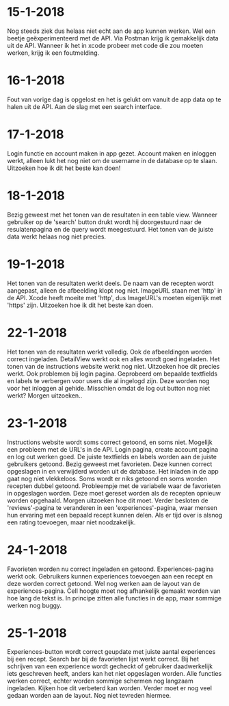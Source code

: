 # 15-1-2018
Nog steeds ziek dus helaas niet echt aan de app kunnen werken. Wel een beetje geëxperimenteerd met de API. Via Postman krijg ik gemakkelijk data uit de API. Wanneer ik het in xcode probeer met code die zou moeten werken, krijg ik een foutmelding.

# 16-1-2018
Fout van vorige dag is opgelost en het is gelukt om vanuit de app data op te halen uit de API. Aan de slag met een search interface. 

# 17-1-2018
Login functie en account maken in app gezet. Account maken en inloggen werkt, alleen lukt het nog niet om de username in de database op te slaan. Uitzoeken hoe ik dit het beste kan doen!

# 18-1-2018
Bezig geweest met het tonen van de resultaten in een table view. Wanneer gebruiker op de 'search' button drukt wordt hij doorgestuurd naar de resulatenpagina en de query wordt meegestuurd. Het tonen van de juiste data werkt helaas nog niet precies. 

# 19-1-2018
Het tonen van de resultaten werkt deels. De naam van de recepten wordt aangepast, alleen de afbeelding klopt nog niet. ImageURL staan met 'http' in de API. Xcode heeft moeite met 'http', dus ImageURL's moeten eigenlijk met 'https' zijn. Uitzoeken hoe ik dit het beste kan doen.

# 22-1-2018
Het tonen van de resultaten werkt volledig. Ook de afbeeldingen worden correct ingeladen. DetailView werkt ook en alles wordt goed ingeladen. Het tonen van de instructions website werkt nog niet. Uitzoeken hoe dit precies werkt. Ook problemen bij login pagina. Geprobeerd om bepaalde textfields en labels te verbergen voor users die al ingelogd zijn. Deze worden nog voor het inloggen al gehide. Misschien omdat de log out button nog niet werkt? Morgen uitzoeken..

# 23-1-2018
Instructions website wordt soms correct getoond, en soms niet. Mogelijk een probleem met de URL's in de API. Login pagina, create account pagina en log out werken goed. De juiste textfields en labels worden aan de juiste gebruikers getoond. Bezig geweest met favorieten. Deze kunnen correct opgeslagen in en verwijderd worden uit de database. Het inladen in de app gaat nog niet vlekkeloos. Soms wordt er niks getoond en soms worden recepten dubbel getoond. Probleempje met de variabele waar de favorieten in opgeslagen worden. Deze moet gereset worden als de recepten opnieuw worden opgehaald. Morgen uitzoeken hoe dit moet. Verder besloten de 'reviews'-pagina te veranderen in een 'experiences'-pagina, waar mensen hun ervaring met een bepaald recept kunnen delen. Als er tijd over is alsnog een rating toevoegen, maar niet noodzakelijk. 

# 24-1-2018
Favorieten worden nu correct ingeladen en getoond. Experiences-pagina werkt ook. Gebruikers kunnen experiences toevoegen aan een recept en deze worden correct getoond. Wel nog werken aan de layout van de experiences-pagina. Cell hoogte moet nog afhankelijk gemaakt worden van hoe lang de tekst is. In principe zitten alle functies in de app, maar sommige werken nog buggy. 

# 25-1-2018
Experiences-button wordt correct geupdate met juiste aantal experiences bij een recept. Search bar bij de favorieten lijst werkt correct. Bij het schrijven van een experience wordt gecheckt of gebruiker daadwerkelijk iets geschreven heeft, anders kan het niet opgeslagen worden. Alle functies werken correct, echter worden sommige schermen nog langzaam ingeladen. Kijken hoe dit verbeterd kan worden. Verder moet er nog veel gedaan worden aan de layout. Nog niet tevreden hiermee. 

